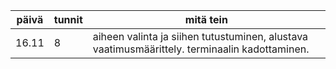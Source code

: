 päivä | tunnit | mitä tein
----- | ------ | ---------
 16.11 | 8 | aiheen valinta ja siihen tutustuminen, alustava vaatimusmäärittely. terminaalin kadottaminen.
